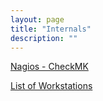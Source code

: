 ```yaml
---
layout: page
title: "Internals"
description: ""
---
```




[Nagios - CheckMK](http://socargus.verigy.net/soc/check_mk/)

[List of Workstations](http://sockick3.verigy.net/pdadmin/)


